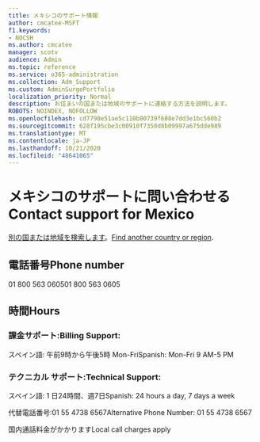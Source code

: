```yaml
---
title: メキシコのサポート情報
author: cmcatee-MSFT
f1.keywords:
- NOCSH
ms.author: cmcatee
manager: scotv
audience: Admin
ms.topic: reference
ms.service: o365-administration
ms.collection: Adm_Support
ms.custom: AdminSurgePortfolio
localization_priority: Normal
description: お住まいの国または地域のサポートに連絡する方法を説明します。
ROBOTS: NOINDEX, NOFOLLOW
ms.openlocfilehash: cd7790e51ae5c110b00739f608e7dd3e1bc560b2
ms.sourcegitcommit: 628f195cbe3c00910f7350d8b09997a675dde989
ms.translationtype: MT
ms.contentlocale: ja-JP
ms.lasthandoff: 10/21/2020
ms.locfileid: "48641065"
---
```

# <a name="contact-support-for-mexico"></a><span data-ttu-id="936a2-103">メキシコのサポートに問い合わせる</span><span class="sxs-lookup"><span data-stu-id="936a2-103">Contact support for Mexico</span></span>

<span data-ttu-id="936a2-104">[別の国または地域を検索します](../contact-support-for-business-products.md)。</span><span class="sxs-lookup"><span data-stu-id="936a2-104">[Find another country or region](../contact-support-for-business-products.md).</span></span>

## <a name="phone-number"></a><span data-ttu-id="936a2-105">電話番号</span><span class="sxs-lookup"><span data-stu-id="936a2-105">Phone number</span></span>
<span data-ttu-id="936a2-106">01 800 563 0605</span><span class="sxs-lookup"><span data-stu-id="936a2-106">01 800 563 0605</span></span>

## <a name="hours"></a><span data-ttu-id="936a2-107">時間</span><span class="sxs-lookup"><span data-stu-id="936a2-107">Hours</span></span>
### <a name="billing-support"></a><span data-ttu-id="936a2-108">課金サポート:</span><span class="sxs-lookup"><span data-stu-id="936a2-108">Billing Support:</span></span>

<span data-ttu-id="936a2-109">スペイン語: 午前9時から午後5時 Mon-Fri</span><span class="sxs-lookup"><span data-stu-id="936a2-109">Spanish: Mon-Fri 9 AM-5 PM</span></span>

### <a name="technical-support"></a><span data-ttu-id="936a2-110">テクニカル サポート:</span><span class="sxs-lookup"><span data-stu-id="936a2-110">Technical Support:</span></span>

<span data-ttu-id="936a2-111">スペイン語: 1 日24時間、週7日</span><span class="sxs-lookup"><span data-stu-id="936a2-111">Spanish: 24 hours a day, 7 days a week</span></span>

<span data-ttu-id="936a2-112">代替電話番号:01 55 4738 6567</span><span class="sxs-lookup"><span data-stu-id="936a2-112">Alternative Phone Number: 01 55 4738 6567</span></span>

<span data-ttu-id="936a2-113">国内通話料金がかかります</span><span class="sxs-lookup"><span data-stu-id="936a2-113">Local call charges apply</span></span>
